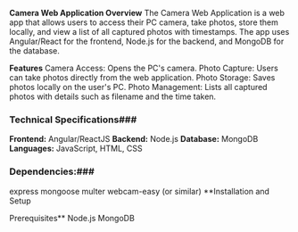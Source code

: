 **Camera Web Application
Overview**
The Camera Web Application is a web app that allows users to access their PC camera, take photos, store them locally, and view a list of all captured photos with timestamps. The app uses Angular/React for the frontend, Node.js for the backend, and MongoDB for the database.

**Features**
Camera Access: Opens the PC's camera.
Photo Capture: Users can take photos directly from the web application.
Photo Storage: Saves photos locally on the user's PC.
Photo Management: Lists all captured photos with details such as filename and the time taken.

### Technical Specifications###
**Frontend:** Angular/ReactJS
**Backend:** Node.js
**Database:** MongoDB
**Languages:** JavaScript, HTML, CSS

 ### Dependencies:###
express
mongoose
multer
webcam-easy (or similar)
**Installation and Setup

Prerequisites**
Node.js
MongoDB
